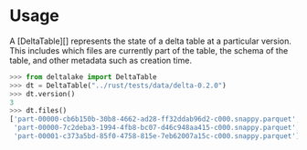 # Usage

A [DeltaTable][] represents the state of a
delta table at a particular version. This includes which files are
currently part of the table, the schema of the table, and other metadata
such as creation time.

``` python
>>> from deltalake import DeltaTable
>>> dt = DeltaTable("../rust/tests/data/delta-0.2.0")
>>> dt.version()
3
>>> dt.files()
['part-00000-cb6b150b-30b8-4662-ad28-ff32ddab96d2-c000.snappy.parquet', 
 'part-00000-7c2deba3-1994-4fb8-bc07-d46c948aa415-c000.snappy.parquet', 
 'part-00001-c373a5bd-85f0-4758-815e-7eb62007a15c-c000.snappy.parquet']
```